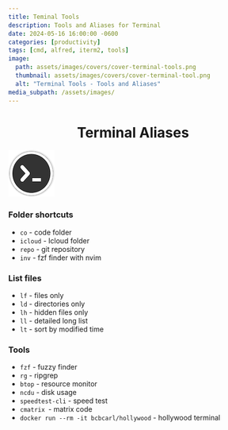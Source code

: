 ```yaml
---
title: Teminal Tools
description: Tools and Aliases for Terminal
date: 2024-05-16 16:00:00 -0600
categories: [productivity]
tags: [cmd, alfred, iterm2, tools]
image:
  path: assets/images/covers/cover-terminal-tools.png
  thumbnail: assets/images/covers/cover-terminal-tool.png
  alt: "Terminal Tools - Tools and Aliases"
media_subpath: /assets/images/
---
```


<h1 style="text-align: center;"> Terminal Aliases </h1>

![Add plugin](/assets/images/content/terminal-icon.png)

### Folder shortcuts

- `co` - code folder
- `icloud` - Icloud folder
- `repo` - git repository
- `inv` - fzf finder with nvim

### List files

- `lf` - files only
- `ld` - directories only
- `lh` - hidden files only
- `ll` - detailed long list
- `lt` - sort by modified time

### Tools

- `fzf` - fuzzy finder
- `rg` - ripgrep
- `btop` - resource monitor
- `ncdu` - disk usage
- `speedtest-cli` - speed test
- `cmatrix `- matrix code
- `docker run --rm -it bcbcarl/hollywood` - hollywood terminal
